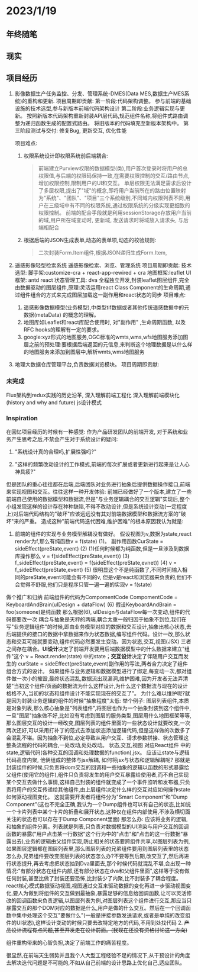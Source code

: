 
# 2023/1/19

## 年终随笔

## 现实

## 项目经历

1. 影像数据生产任务监控、分发、管理系统-DMES(Data MES,数据生产MES系统)的重构和更新.
   项目周期即贡献:
   第一阶段:代码架构调整。
   参与前端的基础设施的技术选型,参与新版本前端代码架构设计
   第二阶段:业务逻辑实现与更新。
   按照新版本代码架构重新封装API层代码,规范组件名称,将组件式路由调整为递归函数生成的配置式路由。
   将旧版本的代码填充至新版本架构中。
   第三阶段测试与交付:
   修复Bug, 更新交互, 优化性能

   项目难点:

   1. 权限系统设计即权限系统前后端耦合:
      > 前端建立Purview权限的数据模型(类),用户首次登录时将用户的总权限值,与后端的权限码保持一致,在需要权限控制的交互/路由节点,增加权限控制,限制用户的UI和交互。
      > 单层权限无法满足需求后设计了多层权限,提出了"域"的概念,即将用户当前所在的路由位置映射为"系统"、"团队"、"项目"三个系统级别,不同域内权限列表不同,用户在三级域中有不同的权限系统,通过权限系统的分级实现更细致的权限控制。
      > 前端的配合手段就是利用sessionStorage存放用户当前的域,用户所在域变动时, 更新域, 发送请求时将域放入请求头, 与后端相配合

   2. 根据后端的JSON生成表单,动态的表单项,动态的校验规则:
      > 二次封装Form.Item组件,根据JSON递归生成Form.Item,

2. 遥感影像轻型检索系统
   遥感影像检索、浏览、管理系统
   项目周期即贡献:
   技术选型: 脚手架:customize-cra + react-app-rewired + cra 
            地图框架:leaflet
            UI框架: antd react
            状态管理工具: dva
   全程独立开发,封装leaflet图层组件,完全由数据驱动的图层组件,原理:灵活运用react Class Component的生命周期,通过组件组合的方式来完成图层加载这一副作用和react状态的同步
   项目难点:
   1. 遥感影像数据模型(业务模型),中类型tif数据或者其他传统遥感数据中的元数据(metaData)
   的概念的理解。
   2. 地图库如Leaflet和react库配合使用时, 对"副作用" ,生命周期函数, 以及RFC hooks的理解有一定的要求。
   3. google:xyz形式的地图服务,OGC标准的wmts,wms,wfs地图服务添加图层之前的预处理:要根据后端返回的元信息,来判断这个地理数据是以什么样的地图服务来添加到图层中,解析wmts,wms地图服务
3. 地理大数据仓库管理平台,负责数据浏览模块。
   项目周期即贡献:

### 未完成

Flux架构到redux实践的历史沿革,
深入理解前端工程化
深入理解前端模块化(history and why and future)
js设计模式

### Inspiration

在回忆项目经历的时候有一种感觉: 作为产品研发团队的前端开发, 对于系统和业务产生思考之后,不禁会产生对于系统设计的疑问:

1. "系统设计真的合理吗,扩展性强吗?"

2. "这样的频繁改动设计的工作模式,前端的每次扩展或者更新进行起来是让人心神具疲?"

但是团队的重心往往都在后端,后端团队对业务进行抽象后提供数据操作接口,前端来实现视图和交互。往往这样一种开发体验: 前端已经做好了一个版本,建立了一些前端自己使用的数据模型和数据流,但是"与业务逻辑耦合的交互逻辑"实现后,整个小组发现这样的设计存在种种缺陷,不得不改动设计,但是系统设计变动(一定程度上)对后端代码结构的"破坏"应该远远没有其对前端数据模型和数据流方案的"破坏"来的严重。
造成这种"前端代码迭代困难,维护困难"的根本原因我认为就是:
   1. 前端的组件的实现与业务模型解耦没有做好。
   假设视图为v,数据为state,react render为f,那么有纯函数v = f(state) (1)。
   副作用函数CurState = sideEffect(preState,event) (2)
   (1)任何时候都为纯函数,但是一旦涉及到数据库操作那么
   v = f(sideEffect(preState,event)) (3)
   f_sideEffect(preState,event) = f(sideEffect(preState,evnet)) (4)
   v = f_sideEffect(preState,event) (5)
   很明显这个不是纯函数了,不同时间输入相同的preState,event可能会有不同的v, 
   但是v是react和浏览器来负责的,他们不会觉得不舒服,他们只是程序只管一遍一遍的实现v = f(state)

   做个推广和归纳
   前端组件的代码为CompomentCode
   CompomentCode = KeyboardAndBrain(uIDesign + dataFlow) (6)
   假设KeyboardAndBrain = foo(someone)是纯函数
   那么根据(6), uIDesign与dataFlow每一次变动,组件的代码都要改一次
   耦合与抽象是天秤的两端,耦合太重一般归因于抽象不到位,我们在写"业务逻辑组件"的时候,即由业务模型对应的数据和交互设计,抽象出核心状态,去后端提供的接口的数据中拿数据来作为状态数据,编写组件代码。设计一改,那么状态和交互可能就要变动,组件代码必然要发生变动。因为状态,交互,视图(JSX) 三者之间存在耦合。**UI设计**决定了前端开发要用后端数据模型中的什么数据来建立"组件"这个 v = React.render(state) 中的state；**交互设计**决定了伴随用户交互而发生的 curState = sideEffect(preState,event)副作用的写法,两者合力决定了组件组合方式的设计。
   如果组件与业务逻辑和数据模型进行了绑定,每变动一次,都对组件做一次小的摧毁,最终状态混乱,数据流出现漏洞,维护困难,因为开发者无法弄清楚"当初这个组件/页面的数据流为什么这样设计,为什么这个数据流与现在的设计格格不入,当初的状态和组件设计不能实现现在的交互了"。
   为什么难以维护呢?就是因为封装业务逻辑的组件的时候"抽象程度"太低:
   举个例子: 图层列表组件,本质是对象列表,那么核心抽象是"列表组件",将图层也作为一个抽象封装到这个组件中,一旦"图层"抽象做不好,比如没有考虑到图层的服务类型,图层用什么地图框架等等,那么图层交互的设计一经改变,图层列表的组件里面的一些状态设计就要改变,一次两次还好,可以采用打补丁的范式去添加状态添加逻辑代码,但是这样做的次数多了会混乱不堪。因为抽象不到位,必定导致从用户交互、请求参数拼接、状态管理这整条流程的代码的耦合,一处改动,处处改动。
   状态,交互,视图 对应React组件 中的 state,逻辑代码(各种交互的回调和处理数据的function),jsx。
   应该让state与逻辑代码高度内聚, 他俩组成的整体与jsx解耦, 如何将jsx与状态和逻辑解耦呢? 那就是封装组件的时候,只负责将dom交互的回调和一些抽象的逻辑以函数的形式暴露给父组件(使用它的组件),组件只负责将发生的用户交互暴露给使用者,而不自己实现某个交互去做什么事情,这样自己封装的组件就变成了一个事件监听和发布器,只负责将用户的交互传递给其他组件,由上层组件决定什么样的交互对应如何操作state如何驱动视图变化。
   这就需要开发者将组件分为"Smart Component"和"Dump Component"(这也不完全正确,我认为一个Dump组件也可以有自己的状态,比如说一个卡片列表中某个卡片的折叠和展开状态,这种仅在组件内部使用,不涉及横切面关注的状态也可以存在于Dump Component里面)
   那怎么办: 应该将业务的逻辑,和抽象的组件分离。列表就是列表,只负责对数据模型的UI渲染与用户交互的回调函数的暴露("用户点击某一行数据"这个行为中的"点击"和"点击的这一行数据"暴露出去),业务的逻辑由父组件实现,防止相关的状态要跨组件共享,以图层列表为例,如果图层逻辑都在图层列表里,那么图层列表的兄弟组件要用到图层列表里的状态怎么办,兄弟组件要改变图层列表的状态怎么办?不要等到后期,改交互了,然后再进行状态提升,再去考虑把状态抽到Dva里面去,那个时候代码就混乱不堪,会出现一种情况:"有部分状态在组件内部,还有部分状态在dva和父组件里面",这样等于没有做任何封装,甚至比做了封装还要恐怖,比封装少了内聚,比不封装多了耦合程度。react核心模式数据驱动视图,视图通过交互来驱动数据的变化再进一步驱动视图变化,要人为做到将组件的交互做到最抽象,暴露足够的信息给回调函数,让可以灵活修改的回调函数来负责逻辑,以图层列表为例,对图层列表这个组件进行交互,那应当只暴露交互的那个DOM对应的数据是什么,用户是做的什么交互。然后在一个回调函数中集中处理这个交互"要做什么"(一般是拼接参数发送请求,或者是单纯的改变组件的UI状态),这样设计变动的时候只要去改特定地方的代码,不用到处找代码
   2. ~~产品设计流程有点问题,甚至开发走在设计前面。(我现在还没有资格讨论这一方向)~~

组件重构带来的心智负担,决定了前端工作的痛苦程度。

很显然,在前端天生弱势并且我个人大型工程经验不足的情况下,从干预设计的角度去解决迭代问题是不可能的,不如从自己前端的设计思路上优化自己,适应团队。